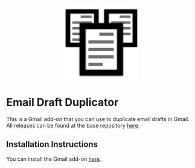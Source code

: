 <p align="center">
  <img src="https://raw.githubusercontent.com/jnbli/Email-Draft-Duplicator/master/Logo.png" alt="Email Draft Duplicator Logo" width="200" height="200">
</p>

# Email Draft Duplicator
This is a Gmail add-on that you can use to duplicate email drafts in Gmail. All releases can be found at the base repository [here](https://github.com/jnbli/Email-Draft-Duplicator/releases).

## Installation Instructions
You can install the Gmail add-on [here](https://workspace.google.com/marketplace/app/email_draft_duplicator/689570113954).